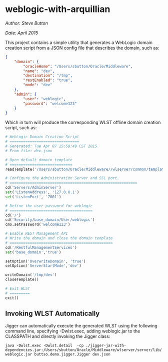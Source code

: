 # weblogic-with-arquillian

*Author: Steve Button*  

*Date: April 2015*

This project contains a simple utility that generates a WebLogic domain creation script from a JSON config file that describes the domain, such as:

```json
{
    "domain": {
        "oracleHome": "/Users/sbutton/Oracle/Middleware",
        "name": "dev",
        "destination": "/tmp",
        "restEnabled": "true",
        "mode": "dev"
    },
    "admin": {
        "user": "weblogic",
        "password": "welcome123"
    }
}
```
Which in turn will produce the corresponding WLST offline domain creation script, such as:
```py
# WebLogic Domain Creation Script
# ===============================
# Generated: Tue Apr 07 15:59:49 CST 2015
# From file: dev.json

# Open default domain template
# ============================
readTemplate('/Users/sbutton/Oracle/Middleware//wlserver/common/templates/wls/wls.jar')

# Configure the Administration Server and SSL port.
# =========================================================
cd('Servers/AdminServer')
set('ListenAddress', '127.0.0.1')
set('ListenPort', '7001')

# Define the user password for weblogic
# =====================================
cd('/')
cd('Security/base_domain/User/weblogic')
cmo.setPassword('welcome123')

# Enable REST Management API
# Write the domain and close the domain template
# ==============================================
cd('/RestfulManagementServices')
set('base_domain','true')

setOption('OverwriteDomain', 'true')
setOption('ServerStartMode','dev')

writeDomain('/tmp/dev')
closeTemplate()

# Exit WLST
# =========
exit()
```

## Invoking WLST Automatically
Jigger can automatically execute the generated WLST using the following command line, specifying -Dwlst.exec, adding weblogic.jar to the CLASSPATH and directly invoking the Jigger class:

```java -Dwlst.exec -Dwlst.detail  -cp ./jigger-jar-with-dependencies.jar:/Users/sbutton/Oracle/Middleware/wlserver/server/lib/weblogic.jar buttso.demo.jigger.Jigger dev.json```




